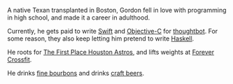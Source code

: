 A native Texan transplanted in Boston, Gordon fell in love with programming in
high school, and made it a career in adulthood.

Currently, he gets paid to write [Swift] and [Objective-C] for [thoughtbot].
For some reason, they also keep letting him pretend to write [Haskell].

[thoughtbot]: https://thoughtbot.com/
[Swift]: https://developer.apple.com/swift/
[Objective-C]: https://developer.apple.com/library/mac/documentation/Cocoa/Conceptual/ProgrammingWithObjectiveC/Introduction/Introduction.html
[Haskell]: https://www.haskell.org/

He roots for [The First Place Houston Astros][astros], and lifts weights at [Forever
Crossfit][fcf].

[astros]: http://houston.astros.mlb.com/index.jsp
[fcf]: http://stayforevercrossfit.com/

He drinks [fine bourbons] and drinks [craft beers].

[fine bourbons]: http://www.garrisonbros.com/
[craft beers]: http://prettybeer.com/wp/

